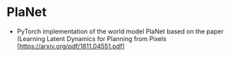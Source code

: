 # PlaNet

- PyTorch implementation of the world model PlaNet based on the paper (Learning Latent Dynamics for Planning from Pixels [https://arxiv.org/pdf/1811.04551.pdf]
